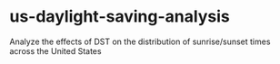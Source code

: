 # us-daylight-saving-analysis
Analyze the effects of DST on the distribution of sunrise/sunset times across the United States
